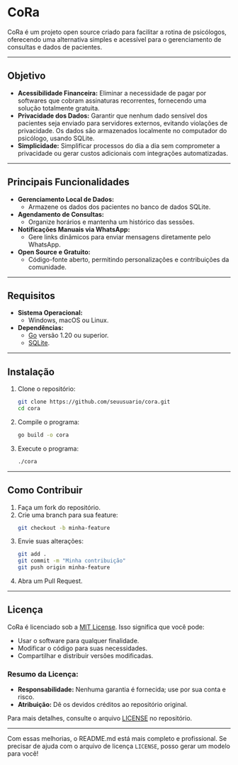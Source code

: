 # **CoRa**

CoRa é um projeto open source criado para facilitar a rotina de psicólogos, oferecendo uma alternativa simples e acessível para o gerenciamento de consultas e dados de pacientes.

---

## **Objetivo**
- **Acessibilidade Financeira:** Eliminar a necessidade de pagar por softwares que cobram assinaturas recorrentes, fornecendo uma solução totalmente gratuita.
- **Privacidade dos Dados:** Garantir que nenhum dado sensível dos pacientes seja enviado para servidores externos, evitando violações de privacidade. Os dados são armazenados localmente no computador do psicólogo, usando SQLite.
- **Simplicidade:** Simplificar processos do dia a dia sem comprometer a privacidade ou gerar custos adicionais com integrações automatizadas.

---

## **Principais Funcionalidades**
- **Gerenciamento Local de Dados:**
  - Armazene os dados dos pacientes no banco de dados SQLite.
- **Agendamento de Consultas:**
  - Organize horários e mantenha um histórico das sessões.
- **Notificações Manuais via WhatsApp:**
  - Gere links dinâmicos para enviar mensagens diretamente pelo WhatsApp.
- **Open Source e Gratuito:**
  - Código-fonte aberto, permitindo personalizações e contribuições da comunidade.

---

## **Requisitos**
- **Sistema Operacional:**
  - Windows, macOS ou Linux.
- **Dependências:**
  - [Go](https://go.dev/) versão 1.20 ou superior.
  - [SQLite](https://sqlite.org/).

---

## **Instalação**
1. Clone o repositório:
   ```bash
   git clone https://github.com/seuusuario/cora.git
   cd cora
   ```
2. Compile o programa:
   ```bash
   go build -o cora
   ```
3. Execute o programa:
   ```bash
   ./cora
   ```

---

## **Como Contribuir**
1. Faça um fork do repositório.
2. Crie uma branch para sua feature:
   ```bash
   git checkout -b minha-feature
   ```
3. Envie suas alterações:
   ```bash
   git add .
   git commit -m "Minha contribuição"
   git push origin minha-feature
   ```
4. Abra um Pull Request.

---

## **Licença**
CoRa é licenciado sob a [MIT License](https://opensource.org/licenses/MIT). Isso significa que você pode:
- Usar o software para qualquer finalidade.
- Modificar o código para suas necessidades.
- Compartilhar e distribuir versões modificadas.

### **Resumo da Licença:**
- **Responsabilidade:** Nenhuma garantia é fornecida; use por sua conta e risco.
- **Atribuição:** Dê os devidos créditos ao repositório original.

Para mais detalhes, consulte o arquivo [LICENSE](LICENSE) no repositório.

---

Com essas melhorias, o README.md está mais completo e profissional. Se precisar de ajuda com o arquivo de licença `LICENSE`, posso gerar um modelo para você!
